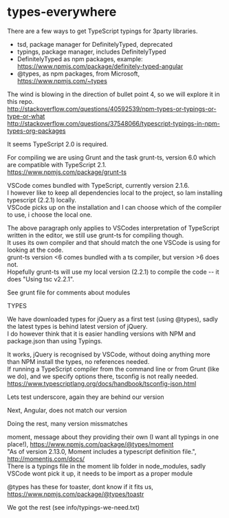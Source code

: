 # types-everywhere

There are a few ways to get TypeScript typings for 3party libraries.  
- tsd, package manager for DefinitelyTyped, deprecated  
- typings, package manager, includes DefinitelyTyped  
- DefinitelyTyped as npm packages, example: https://www.npmjs.com/package/definitely-typed-angular  
- @types, as npm packages, from Microsoft, https://www.npmjs.com/~types

The wind is blowing in the direction of bullet point 4, so we will explore it in this repo.  
http://stackoverflow.com/questions/40592539/npm-types-or-typings-or-type-or-what  
http://stackoverflow.com/questions/37548066/typescript-typings-in-npm-types-org-packages

It seems TypeScript 2.0 is required.

For compiling we are using Grunt and the task grunt-ts, version 6.0 which are compatible with TypeScript 2.1.  
https://www.npmjs.com/package/grunt-ts

VSCode comes bundled with TypeScript, currently version 2.1.6.  
I however like to keep all dependencies local to the project, so Iam installing typescript (2.2.1) locally.  
VSCode picks up on the installation and I can choose which of the compiler to use, i choose the local one.

The above paragraph only applies to VSCodes interpretation of TypeScript written in the editor, we still use grunt-ts for compiling though.  
It uses its own compiler and that should match the one VSCode is using for looking at the code.  
grunt-ts version <6 comes bundled with a ts compiler, but version >6 does not.  
Hopefully grunt-ts will use my local version (2.2.1) to compile the code -- it does "Using tsc v2.2.1".

See grunt file for comments about modules

TYPES

We have downloaded types for jQuery as a first test (using @types), sadly the latest types is behind latest version of jQuery.  
I do however think that it is easier handling versions with NPM and package.json than using Typings.

It works, jQuery is recognised by VSCode, without doing anything more than NPM install the types, no references needed.  
If running a TypeScript compiler from the command line or from Grunt (like we do), and we specify options there, tsconfig is not really needed.  
https://www.typescriptlang.org/docs/handbook/tsconfig-json.html

Lets test underscore, again they are behind our version

Next, Angular, does not match our version

Doing the rest, many version missmatches

moment, message about they providing their own (I want all typings in one place!), https://www.npmjs.com/package/@types/moment  
"As of version 2.13.0, Moment includes a typescript definition file.", http://momentjs.com/docs/  
There is a typings file in the moment lib folder in node_modules, sadly VSCode wont pick it up, it needs to be import as a proper module

@types has these for toaster, dont know if it fits us, https://www.npmjs.com/package/@types/toastr

We got the rest (see info/typings-we-need.txt)

